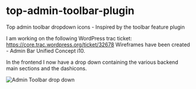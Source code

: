 # top-admin-toolbar-plugin
Top admin toolbar dropdown icons - Inspired by the toolbar feature plugin

I am working on the following WordPress trac ticket: https://core.trac.wordpress.org/ticket/32678
Wireframes have been created - Admin Bar Unified Concept i10. 

In the frontend I now have a drop down containing the various backend main sections and the dashicons.


![Admin Toolbar drop down](https://cloud.githubusercontent.com/assets/5323259/13025708/142b69b2-d1dc-11e5-8523-ef1ff11d19c9.gif?raw=true "Admin toolbar drop down")


